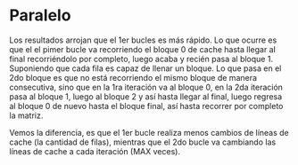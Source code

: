 # Paralelo
Los resultados arrojan que el 1er bucles es más rápido.
Lo que ocurre es que el el pimer bucle va recorriendo el bloque 0 de cache hasta llegar al final recorriéndolo por completo, luego acaba y recién pasa al bloque 1.
Suponiendo que cada fila es capaz de llenar un bloque.
Lo que pasa en el 2do bloque es que no está recorriendo el mismo bloque de manera consecutiva, sino que en la 1ra iteración va al bloque 0, en la 2da iteración pasa al bloque 1, luego al bloque 2 y así hasta llegar al final, luego regresa al bloque 0 de nuevo hasta el bloque final, así hasta recorrer por completo la matriz.


Vemos la diferencia, es que el 1er bucle realiza menos cambios de líneas de cache (la cantidad de filas), mientras que el 2do bucle va cambiando las líneas de cache a cada iteración (MAX veces).
